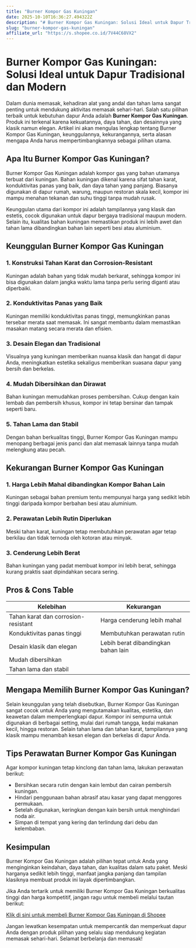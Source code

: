 ```yaml
---
title: "Burner Kompor Gas Kuningan"
date: 2025-10-10T16:36:27.494322Z
description: "# Burner Kompor Gas Kuningan: Solusi Ideal untuk Dapur Tradisional dan Modern..."
slug: "burner-kompor-gas-kuningan"
affiliate_url: "https://s.shopee.co.id/7V44C68VX2"
---
```

# Burner Kompor Gas Kuningan: Solusi Ideal untuk Dapur Tradisional dan Modern

Dalam dunia memasak, kehadiran alat yang andal dan tahan lama sangat penting untuk mendukung aktivitas memasak sehari-hari. Salah satu pilihan terbaik untuk kebutuhan dapur Anda adalah **Burner Kompor Gas Kuningan**. Produk ini terkenal karena kekuatannya, daya tahan, dan desainnya yang klasik namun elegan. Artikel ini akan mengulas lengkap tentang Burner Kompor Gas Kuningan, keunggulannya, kekurangannya, serta alasan mengapa Anda harus mempertimbangkannya sebagai pilihan utama.

## Apa Itu Burner Kompor Gas Kuningan?

Burner Kompor Gas Kuningan adalah kompor gas yang bahan utamanya terbuat dari kuningan. Bahan kuningan dikenal karena sifat tahan karat, konduktivitas panas yang baik, dan daya tahan yang panjang. Biasanya digunakan di dapur rumah, warung, maupun restoran skala kecil, kompor ini mampu menahan tekanan dan suhu tinggi tanpa mudah rusak.

Keunggulan utama dari kompor ini adalah tampilannya yang klasik dan estetis, cocok digunakan untuk dapur bergaya tradisional maupun modern. Selain itu, kualitas bahan kuningan memastikan produk ini lebih awet dan tahan lama dibandingkan bahan lain seperti besi atau aluminium.

## Keunggulan Burner Kompor Gas Kuningan

### 1. **Konstruksi Tahan Karat dan Corrosion-Resistant**

Kuningan adalah bahan yang tidak mudah berkarat, sehingga kompor ini bisa digunakan dalam jangka waktu lama tanpa perlu sering diganti atau diperbaiki.

### 2. **Konduktivitas Panas yang Baik**

Kuningan memiliki konduktivitas panas tinggi, memungkinkan panas tersebar merata saat memasak. Ini sangat membantu dalam memastikan masakan matang secara merata dan efisien.

### 3. **Desain Elegan dan Tradisional**

Visualnya yang kuningan memberikan nuansa klasik dan hangat di dapur Anda, meningkatkan estetika sekaligus memberikan suasana dapur yang bersih dan berkelas.

### 4. **Mudah Dibersihkan dan Dirawat**

Bahan kuningan memudahkan proses pembersihan. Cukup dengan kain lembab dan pembersih khusus, kompor ini tetap bersinar dan tampak seperti baru.

### 5. **Tahan Lama dan Stabil**

Dengan bahan berkualitas tinggi, Burner Kompor Gas Kuningan mampu menopang berbagai jenis panci dan alat memasak lainnya tanpa mudah melengkung atau pecah.

## Kekurangan Burner Kompor Gas Kuningan

### 1. **Harga Lebih Mahal dibandingkan Kompor Bahan Lain**

Kuningan sebagai bahan premium tentu mempunyai harga yang sedikit lebih tinggi daripada kompor berbahan besi atau aluminium.

### 2. **Perawatan Lebih Rutin Diperlukan**

Meski tahan karat, kuningan tetap membutuhkan perawatan agar tetap berkilau dan tidak ternoda oleh kotoran atau minyak.

### 3. **Cenderung Lebih Berat**

Bahan kuningan yang padat membuat kompor ini lebih berat, sehingga kurang praktis saat dipindahkan secara sering.

## Pros & Cons Table

| **Kelebihan**                         | **Kekurangan**                              |
|----------------------------------------|--------------------------------------------|
| Tahan karat dan corrosion-resistant | Harga cenderung lebih mahal             |
| Konduktivitas panas tinggi            | Membutuhkan perawatan rutin            |
| Desain klasik dan elegan               | Lebih berat dibandingkan bahan lain  |
| Mudah dibersihkan                     |                                       |
| Tahan lama dan stabil                  |                                       |

## Mengapa Memilih Burner Kompor Gas Kuningan?

Selain keunggulan yang telah disebutkan, Burner Kompor Gas Kuningan sangat cocok untuk Anda yang mengutamakan kualitas, estetika, dan keawetan dalam memperlengkapi dapur. Kompor ini sempurna untuk digunakan di berbagai setting, mulai dari rumah tangga, kedai makanan kecil, hingga restoran. Selain tahan lama dan tahan karat, tampilannya yang klasik mampu menambah kesan elegan dan berkelas di dapur Anda.

## Tips Perawatan Burner Kompor Gas Kuningan

Agar kompor kuningan tetap kinclong dan tahan lama, lakukan perawatan berikut:

- Bersihkan secara rutin dengan kain lembut dan cairan pembersih kuningan.
- Hindari penggunaan bahan abrasif atau kasar yang dapat menggores permukaan.
- Setelah digunakan, keringkan dengan kain bersih untuk menghindari noda air.
- Simpan di tempat yang kering dan terlindung dari debu dan kelembaban.

## Kesimpulan

Burner Kompor Gas Kuningan adalah pilihan tepat untuk Anda yang menginginkan keindahan, daya tahan, dan kualitas dalam satu paket. Meski harganya sedikit lebih tinggi, manfaat jangka panjang dan tampilan klasiknya membuat produk ini layak dipertimbangkan.

Jika Anda tertarik untuk memiliki Burner Kompor Gas Kuningan berkualitas tinggi dan harga kompetitif, jangan ragu untuk membeli melalui tautan berikut:

[Klik di sini untuk membeli Burner Kompor Gas Kuningan di Shopee](https://s.shopee.co.id/7V44C68VX2)

Jangan lewatkan kesempatan untuk mempercantik dan memperkuat dapur Anda dengan produk pilihan yang selalu siap mendukung kegiatan memasak sehari-hari. Selamat berbelanja dan memasak!